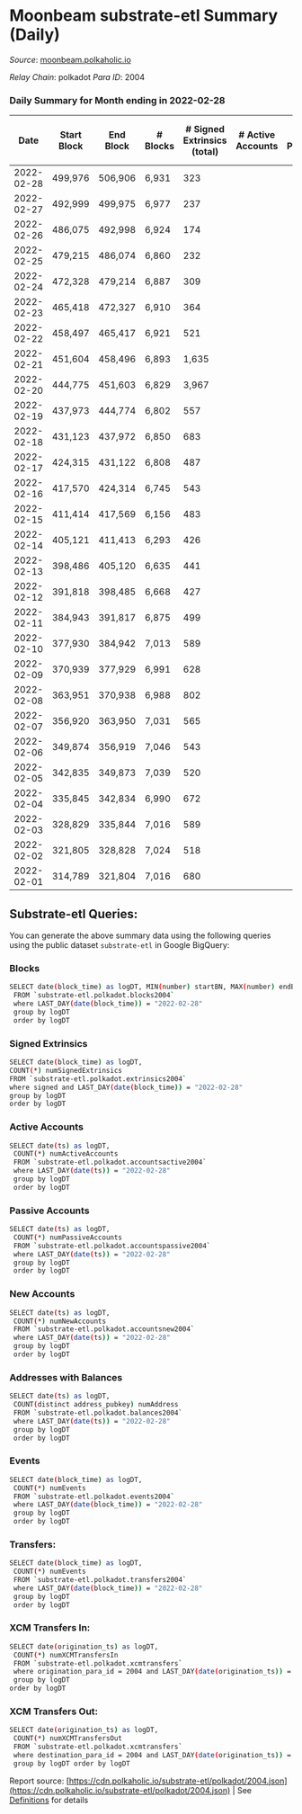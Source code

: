 # Moonbeam substrate-etl Summary (Daily)

_Source_: [moonbeam.polkaholic.io](https://moonbeam.polkaholic.io)

*Relay Chain*: polkadot
*Para ID*: 2004



### Daily Summary for Month ending in 2022-02-28


| Date | Start Block | End Block | # Blocks | # Signed Extrinsics (total) | # Active Accounts | # Passive | # New | # Addresses with Balances | # Events | # Transfers | # XCM Transfers In | # XCM Transfers Out | Issues | 
| ---- | ----------- | --------- | -------- | --------------------------- | ----------------- | --------- | ----- | ------------------------- | -------- | ----------- | ------------------ | ------------------- | ------ |
| 2022-02-28 | 499,976 | 506,906 | 6,931 | 323 |  |  |  | 189,626 | 593,474 | 21,176 ($18,763,542.20) |   |   |  |
| 2022-02-27 | 492,999 | 499,975 | 6,977 | 237 |  |  |  |  | 692,427 | 24,962 ($20,339,459.66) |   |   |  |
| 2022-02-26 | 486,075 | 492,998 | 6,924 | 174 |  |  |  |  | 800,157 | 45,975 ($22,505,384.27) |   |   |  |
| 2022-02-25 | 479,215 | 486,074 | 6,860 | 232 |  |  |  |  | 681,427 | 36,699 ($22,052,295.69) |   |   |  |
| 2022-02-24 | 472,328 | 479,214 | 6,887 | 309 |  |  |  |  | 735,284 | 19,528 ($24,836,043.87) |   |   |  |
| 2022-02-23 | 465,418 | 472,327 | 6,910 | 364 |  |  |  |  | 667,473 | 19,833 ($20,854,300.62) |   |   |  |
| 2022-02-22 | 458,497 | 465,417 | 6,921 | 521 |  |  |  |  | 637,619 | 19,915 ($43,825,023.68) |   |   |  |
| 2022-02-21 | 451,604 | 458,496 | 6,893 | 1,635 |  |  |  |  | 957,938 | 33,306 ($223,141,842.24) |   |   |  |
| 2022-02-20 | 444,775 | 451,603 | 6,829 | 3,967 |  |  |  |  | 1,268,940 | 54,720 ($598,190,183.18) |   |   |  |
| 2022-02-19 | 437,973 | 444,774 | 6,802 | 557 |  |  |  |  | 531,453 | 13,686 ($13,959,833.22) |   |   |  |
| 2022-02-18 | 431,123 | 437,972 | 6,850 | 683 |  |  |  |  | 584,479 | 14,533 ($32,627,738.43) |   |   |  |
| 2022-02-17 | 424,315 | 431,122 | 6,808 | 487 |  |  |  |  | 459,690 | 12,807 ($14,116,592.83) |   |   |  |
| 2022-02-16 | 417,570 | 424,314 | 6,745 | 543 |  |  |  |  | 518,029 | 13,692 ($15,166,104.39) |   |   |  |
| 2022-02-15 | 411,414 | 417,569 | 6,156 | 483 |  |  |  |  | 531,551 | 15,312 ($69,933,839.43) |   |   |  |
| 2022-02-14 | 405,121 | 411,413 | 6,293 | 426 |  |  |  |  | 410,739 | 11,394 ($9,024,005.49) |   |   |  |
| 2022-02-13 | 398,486 | 405,120 | 6,635 | 441 |  |  |  |  | 439,222 | 11,373 ($12,190,559.23) |   |   |  |
| 2022-02-12 | 391,818 | 398,485 | 6,668 | 427 |  |  |  |  | 463,997 | 14,230 ($16,606,986.51) |   |   |  |
| 2022-02-11 | 384,943 | 391,817 | 6,875 | 499 |  |  |  |  | 496,810 | 13,542 ($16,857,893.57) |   |   |  |
| 2022-02-10 | 377,930 | 384,942 | 7,013 | 589 |  |  |  |  | 476,098 | 13,041 ($10,010,260.26) |   |   |  |
| 2022-02-09 | 370,939 | 377,929 | 6,991 | 628 |  |  |  |  | 460,439 | 18,003 ($11,988,486.09) |   |   |  |
| 2022-02-08 | 363,951 | 370,938 | 6,988 | 802 |  |  |  |  | 529,848 | 20,039 ($18,670,849.89) |   |   |  |
| 2022-02-07 | 356,920 | 363,950 | 7,031 | 565 |  |  |  |  | 516,617 | 16,110 ($18,832,702.94) |   |   |  |
| 2022-02-06 | 349,874 | 356,919 | 7,046 | 543 |  |  |  |  | 487,773 | 13,853 ($18,083,459.02) |   |   |  |
| 2022-02-05 | 342,835 | 349,873 | 7,039 | 520 |  |  |  |  | 471,357 | 13,120 ($20,210,040.17) |   |   |  |
| 2022-02-04 | 335,845 | 342,834 | 6,990 | 672 |  |  |  |  | 594,888 | 17,142 ($29,324,961.30) |   |   |  |
| 2022-02-03 | 328,829 | 335,844 | 7,016 | 589 |  |  |  |  | 448,977 | 13,756 ($12,422,796.59) |   |   |  |
| 2022-02-02 | 321,805 | 328,828 | 7,024 | 518 |  |  |  |  | 438,239 | 11,733 ($13,876,348.77) |   |   |  |
| 2022-02-01 | 314,789 | 321,804 | 7,016 | 680 |  |  |  |  | 472,962 | 13,706 ($66,961,882.37) |   |   |  |

## Substrate-etl Queries:
You can generate the above summary data using the following queries using the public dataset `substrate-etl` in Google BigQuery:

### Blocks
```bash
SELECT date(block_time) as logDT, MIN(number) startBN, MAX(number) endBN, COUNT(*) numBlocks 
 FROM `substrate-etl.polkadot.blocks2004`  
 where LAST_DAY(date(block_time)) = "2022-02-28" 
 group by logDT 
 order by logDT
```

### Signed Extrinsics
```bash
SELECT date(block_time) as logDT, 
COUNT(*) numSignedExtrinsics 
FROM `substrate-etl.polkadot.extrinsics2004`  
where signed and LAST_DAY(date(block_time)) = "2022-02-28" 
group by logDT 
order by logDT
```

### Active Accounts
```bash
SELECT date(ts) as logDT, 
 COUNT(*) numActiveAccounts 
 FROM `substrate-etl.polkadot.accountsactive2004` 
 where LAST_DAY(date(ts)) = "2022-02-28" 
 group by logDT 
 order by logDT
```

### Passive Accounts
```bash
SELECT date(ts) as logDT, 
 COUNT(*) numPassiveAccounts 
 FROM `substrate-etl.polkadot.accountspassive2004` 
 where LAST_DAY(date(ts)) = "2022-02-28" 
 group by logDT 
 order by logDT
```

### New Accounts
```bash
SELECT date(ts) as logDT, 
 COUNT(*) numNewAccounts 
 FROM `substrate-etl.polkadot.accountsnew2004` 
 where LAST_DAY(date(ts)) = "2022-02-28" 
 group by logDT
 order by logDT
```

### Addresses with Balances
```bash
SELECT date(ts) as logDT,
 COUNT(distinct address_pubkey) numAddress 
 FROM `substrate-etl.polkadot.balances2004` 
 where LAST_DAY(date(ts)) = "2022-02-28" 
 group by logDT 
 order by logDT
```

### Events
```bash
SELECT date(block_time) as logDT, 
 COUNT(*) numEvents 
 FROM `substrate-etl.polkadot.events2004` 
 where LAST_DAY(date(block_time)) = "2022-02-28" 
 group by logDT 
 order by logDT
```

### Transfers:
```bash
SELECT date(block_time) as logDT, 
 COUNT(*) numEvents 
 FROM `substrate-etl.polkadot.transfers2004` 
 where LAST_DAY(date(block_time)) = "2022-02-28" 
 group by logDT 
 order by logDT
```

### XCM Transfers In:
```bash
SELECT date(origination_ts) as logDT, 
 COUNT(*) numXCMTransfersIn 
 FROM `substrate-etl.polkadot.xcmtransfers` 
 where origination_para_id = 2004 and LAST_DAY(date(origination_ts)) = "2022-02-28" 
 group by logDT 
order by logDT
```

### XCM Transfers Out:
```bash
SELECT date(origination_ts) as logDT, 
 COUNT(*) numXCMTransfersOut 
 FROM `substrate-etl.polkadot.xcmtransfers` 
 where destination_para_id = 2004 and LAST_DAY(date(origination_ts)) = "2022-02-28" 
 group by logDT order by logDT
```


Report source: [https://cdn.polkaholic.io/substrate-etl/polkadot/2004.json](https://cdn.polkaholic.io/substrate-etl/polkadot/2004.json) | See [Definitions](/DEFINITIONS.md) for details
